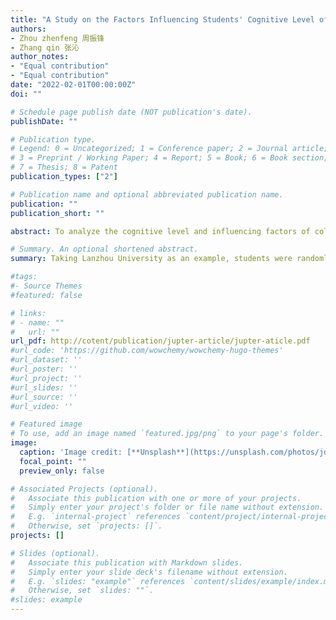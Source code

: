 ```yaml
---
title: "A Study on the Factors Influencing Students' Cognitive Level of ‘Four Histories’ Education"
authors:
- Zhou zhenfeng 周振锋
- Zhang qin 张沁
author_notes:
- "Equal contribution"
- "Equal contribution"
date: "2022-02-01T00:00:00Z"
doi: ""

# Schedule page publish date (NOT publication's date).
publishDate: ""

# Publication type.
# Legend: 0 = Uncategorized; 1 = Conference paper; 2 = Journal article;
# 3 = Preprint / Working Paper; 4 = Report; 5 = Book; 6 = Book section;
# 7 = Thesis; 8 = Patent
publication_types: ["2"]

# Publication name and optional abbreviated publication name.
publication: ""
publication_short: ""

abstract: To analyze the cognitive level and influencing factors of college students towards "Four Histories" education, and to explore the problems and solutions that arise in practical teaching of "Four Histories" education. This study adopts a simple random sampling method, randomly selecting 352 college students from Lanzhou University online and offline for a questionnaire survey. The conclusion shows that the literacy level of teachers, students' majors, learning attitudes, and political outlook are the main factors that affect the cognitive level of college students towards the "Four Histories" education. Therefore, universities should attach importance to the construction of the Four Histories course, actively innovate teaching methods, and pay attention to the combination of theory and practice,Strive to build a team of four history teachers with high levels of moral, professional, and professional qualities.

# Summary. An optional shortened abstract.
summary: Taking Lanzhou University as an example, students were randomly selected online and offline for a questionnaire survey, and 349 valid questionnaires were obtained. The data was processed using SPSS to analyze the factors that affect college students' understanding of the "Four Histories" education.

#tags:
#- Source Themes
#featured: false

# links:
# - name: ""
#   url: ""
url_pdf: http://cotent/publication/jupter-article/jupter-aticle.pdf
#url_code: 'https://github.com/wowchemy/wowchemy-hugo-themes'
#url_dataset: ''
#url_poster: ''
#url_project: ''
#url_slides: ''
#url_source: ''
#url_video: ''

# Featured image
# To use, add an image named `featured.jpg/png` to your page's folder. 
image:
  caption: 'Image credit: [**Unsplash**](https://unsplash.com/photos/jdD8gXaTZsc)'
  focal_point: ""
  preview_only: false

# Associated Projects (optional).
#   Associate this publication with one or more of your projects.
#   Simply enter your project's folder or file name without extension.
#   E.g. `internal-project` references `content/project/internal-project/index.md`.
#   Otherwise, set `projects: []`.
projects: []

# Slides (optional).
#   Associate this publication with Markdown slides.
#   Simply enter your slide deck's filename without extension.
#   E.g. `slides: "example"` references `content/slides/example/index.md`.
#   Otherwise, set `slides: ""`.
#slides: example
---
```


